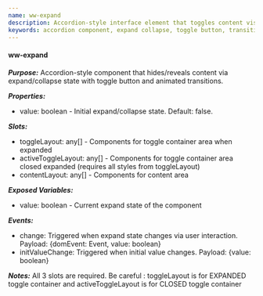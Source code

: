 ```yaml
---
name: ww-expand
description: Accordion-style interface element that toggles content visibility with a button or clickable area, featuring transition animations and customizable layouts for both collapsed and expanded states.
keywords: accordion component, expand collapse, toggle button, transition animations, content area, initial value, toggle layout, active toggle layout, content layout, editor mode
---
```


#### ww-expand

***Purpose:***
Accordion-style component that hides/reveals content via expand/collapse state with toggle button and animated transitions.

***Properties:***
- value: boolean - Initial expand/collapse state. Default: false.

***Slots:***
- toggleLayout: any[] - Components for toggle container area when expanded
- activeToggleLayout: any[] - Components for toggle container area closed expanded (requires all styles from toggleLayout)
- contentLayout: any[] - Components for content area

***Exposed Variables:***
- value: boolean - Current expand state of the component

***Events:***
- change: Triggered when expand state changes via user interaction. Payload: {domEvent: Event, value: boolean}
- initValueChange: Triggered when initial value changes. Payload: {value: boolean}

***Notes:***
All 3 slots are required.
Be careful : toggleLayout is for EXPANDED toggle container and activeToggleLayout is for CLOSED toggle container
